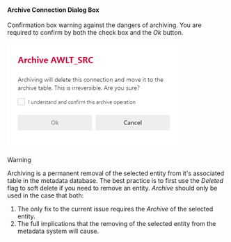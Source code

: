 #### Archive Connection Dialog Box

Confirmation box warning against the dangers of archiving.  You are required to confirm by both the check box and the *Ok* button.

![Archive Connection Dialog Box -mtb-20-image](images/bimlflex-app-dialog-archive-connection-single.png "Archive Connection Dialog Box")

>[!WARNING]
> Archiving is a permanent removal of the selected entity from it's associated table in the metadata database.  The best practice is to first use the *Deleted* flag to soft delete if you need to remove an entity.  *Archive* should only be used in the case that both:
>
> 1. The only fix to the current issue requires the *Archive* of the selected entity.
> 2. The full implications that the removing of the selected entity from the metadata system will cause.
